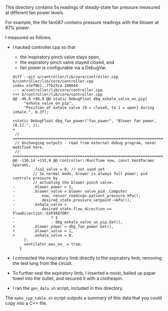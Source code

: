 This directory contains 5s readings of steady-state fan pressure measured at
different fan power levels.

For example, the file fan087 contains pressure readings with the blower at 87%
power.

I measured as follows.

 - I hacked controller.cpp so that

     - the inspiratory pinch valve stays open,
     - the expiratory pinch valve stayed closed, and
     - fan power is configurable via a DebugVar.

   ```
   diff --git a/controller/lib/core/controller.cpp b/controller/lib/core/controller.cpp
   index e1ef0b1..77b23ca 100644
   --- a/controller/lib/core/controller.cpp
   +++ b/controller/lib/core/controller.cpp
   @@ -48,6 +48,8 @@ static DebugFloat dbg_exhale_valve_on_pip(
        "exhale_valve_on_pip",
        "Position of exhale valve [0 = closed, to 1 = open] during inhale.", 0.3f);

   +static DebugFloat dbg_fan_power("fan_power", "Blower fan power, [0,1].", 1);
   +
    // =============================================================================
    // Unchanging outputs - read from external debug program, never modified here.
    // =============================================================================
   @@ -130,14 +132,9 @@ Controller::Run(Time now, const VentParams &params,
            .fio2_valve = 0, // not used yet
            // In normal mode, blower is always full power; pid controls pressure by
            // actuating the blower pinch valve.
   -        .blower_power = 1,
   -        .blower_valve = blower_valve_pid_.Compute(
   -            now, sensor_readings.patient_pressure.kPa(),
   -            desired_state.pressure_setpoint->kPa()),
   -        .exhale_valve =
   -            desired_state.flow_direction == FlowDirection::EXPIRATORY
   -                ? 1
   -                : dbg_exhale_valve_on_pip.Get(),
   +        .blower_power = dbg_fan_power.Get(),
   +        .blower_valve = 1,
   +        .exhale_valve = 0,
        };
        ventilator_was_on_ = true;
      }
   ```

 - I connected the inspiratory limb directly to the expiratory limb, removing
   the test lung from the circuit.

 - To further seal the expiratory limb, I inserted a moist, balled up paper
   towel into the outlet, and secured it with a clothespin.

 - I ran the `gen_data.sh` script, included in this directory.

The `make_cpp_table.sh` script outputs a summary of this data that you could
copy into a C++ file.
